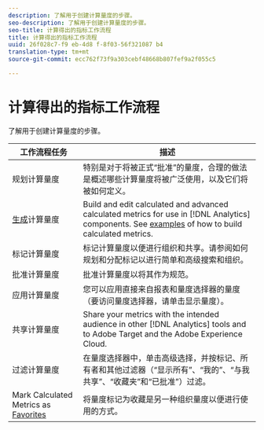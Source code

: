 ```yaml
---
description: 了解用于创建计算量度的步骤。
seo-description: 了解用于创建计算量度的步骤。
seo-title: 计算得出的指标工作流程
title: 计算得出的指标工作流程
uuid: 26f028c7-f9 eb-4d8 f-8f03-56f321087 b4
translation-type: tm+mt
source-git-commit: ecc762f73f9a303cebf48668b807fef9a2f055c5

---
```



# 计算得出的指标工作流程

了解用于创建计算量度的步骤。

| 工作流程任务 | 描述 |
| --- | --- |
| 规划计算量度 | 特别是对于将被正式“批准”的量度，合理的做法是概述哪些计算量度将被广泛使用，以及它们将被如何定义。 |
| [生成](c-build-metrics/cm-build-metrics.md)计算量度 | Build and edit calculated and advanced calculated metrics for use in [!DNL Analytics] components.  See [examples](c-build-metrics/cm-build-metrics.md) of how to build calculated metrics. |
| [](cm-tagging.md)标记计算量度 | 标记计算量度以便进行组织和共享。请参阅如何规划和分配标记以进行简单和高级搜索和组织。 |
| [](cm-approving.md)批准计算量度 | 批准计算量度以将其作为规范。 |
| 应用计算量度 | 您可以应用直接来自报表和量度选择器的量度（要访问量度选择器，请单击显示量度）。 |
| [](cm-sharing.md)共享计算量度 | Share your metrics with the intended audience in other [!DNL Analytics] tools and to Adobe Target and the Adobe Experience Cloud. |
| 过滤计算量度 | 在量度选择器中，单击高级选择，并按标记、所有者和其他过滤器（“显示所有”、“我的”、“与我共享”、“收藏夹”和“已批准”）过滤。 |
| Mark Calculated Metrics as [Favorites](cm-finding.md) | 将量度标记为收藏是另一种组织量度以便进行使用的方式。 |